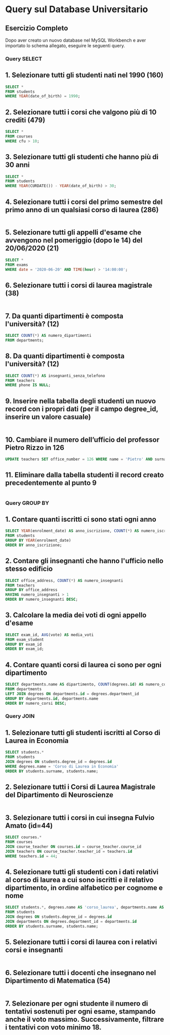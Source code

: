 # Query sul Database Universitario

## Esercizio Completo

Dopo aver creato un nuovo database nel MySQL Workbench e aver importato lo schema allegato, eseguire le seguenti query.

### Query SELECT

## 1. Selezionare tutti gli studenti nati nel 1990 (160)

```sql
SELECT * 
FROM students 
WHERE YEAR(date_of_birth) = 1990;
```

## 2. Selezionare tutti i corsi che valgono più di 10 crediti (479)

```sql
SELECT * 
FROM courses 
WHERE cfu > 10;
```

## 3. Selezionare tutti gli studenti che hanno più di 30 anni

```sql
SELECT * 
FROM students 
WHERE YEAR(CURDATE()) - YEAR(date_of_birth) > 30;
```

## 4. Selezionare tutti i corsi del primo semestre del primo anno di un qualsiasi corso di laurea (286)

```sql

```

## 5. Selezionare tutti gli appelli d'esame che avvengono nel pomeriggio (dopo le 14) del 20/06/2020 (21)

```sql
SELECT * 
FROM exams 
WHERE date = '2020-06-20' AND TIME(hour) > '14:00:00';
```

## 6.  Selezionare tutti i corsi di laurea magistrale (38)

```sql

```

## 7. Da quanti dipartimenti è composta l'università? (12)

```sql
SELECT COUNT(*) AS numero_dipartimenti 
FROM departments;
```

## 8. Da quanti dipartimenti è composta l'università? (12)

```sql
SELECT COUNT(*) AS insegnanti_senza_telefono 
FROM teachers 
WHERE phone IS NULL;
```

## 9. Inserire nella tabella degli studenti un nuovo record con i propri dati (per il campo degree_id, inserire un valore casuale)

```sql

```

## 10. Cambiare il numero dell’ufficio del professor Pietro Rizzo in 126

```sql
UPDATE teachers SET office_number = 126 WHERE name = 'Pietro' AND surname = 'Rizzo';
```

## 11. Eliminare dalla tabella studenti il record creato precedentemente al punto 9

```sql

```

### Query GROUP BY

## 1. Contare quanti iscritti ci sono stati ogni anno

```sql
SELECT YEAR(enrolment_date) AS anno_iscrizione, COUNT(*) AS numero_iscritti
FROM students
GROUP BY YEAR(enrolment_date)
ORDER BY anno_iscrizione;
```

## 2. Contare gli insegnanti che hanno l'ufficio nello stesso edificio
```sql
SELECT office_address, COUNT(*) AS numero_insegnanti
FROM teachers
GROUP BY office_address
HAVING numero_insegnanti > 1
ORDER BY numero_insegnanti DESC;
```

## 3. Calcolare la media dei voti di ogni appello d'esame

```sql
SELECT exam_id, AVG(vote) AS media_voti
FROM exam_student
GROUP BY exam_id
ORDER BY exam_id;
```

## 4. Contare quanti corsi di laurea ci sono per ogni dipartimento

```sql
SELECT departments.name AS dipartimento, COUNT(degrees.id) AS numero_corsi
FROM departments
LEFT JOIN degrees ON departments.id = degrees.department_id
GROUP BY departments.id, departments.name
ORDER BY numero_corsi DESC;
```

### Query JOIN

## 1. Selezionare tutti gli studenti iscritti al Corso di Laurea in Economia

```sql
SELECT students.*
FROM students
JOIN degrees ON students.degree_id = degrees.id
WHERE degrees.name = 'Corso di Laurea in Economia'
ORDER BY students.surname, students.name;
```

## 2. Selezionare tutti i Corsi di Laurea Magistrale del Dipartimento di Neuroscienze

```sql

```

## 3. Selezionare tutti i corsi in cui insegna Fulvio Amato (id=44)

```sql
SELECT courses.*
FROM courses
JOIN course_teacher ON courses.id = course_teacher.course_id
JOIN teachers ON course_teacher.teacher_id = teachers.id
WHERE teachers.id = 44;
```

## 4. Selezionare tutti gli studenti con i dati relativi al corso di laurea a cui sono iscritti e il relativo dipartimento, in ordine alfabetico per cognome e nome

```sql
SELECT students.*, degrees.name AS 'corso_laurea', departments.name AS 'dipartimento'
FROM students
JOIN degrees ON students.degree_id = degrees.id
JOIN departments ON degrees.department_id = departments.id
ORDER BY students.surname, students.name;
```

## 5. Selezionare tutti i corsi di laurea con i relativi corsi e insegnanti

```sql

```

## 6. Selezionare tutti i docenti che insegnano nel Dipartimento di Matematica (54)

```sql

```

## 7. Selezionare per ogni studente il numero di tentativi sostenuti per ogni esame, stampando anche il voto massimo. Successivamente, filtrare i tentativi con voto minimo 18.

```sql

```
